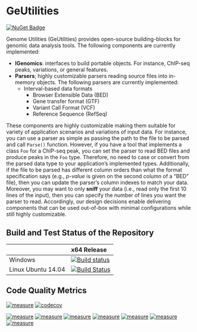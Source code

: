 # GeUtilities 

[![NuGet Badge](https://buildstats.info/nuget/Genometric.GeUtilities?vWidth=60&dWidth=60)](https://www.nuget.org/packages/Genometric.GeUtilities)

Genome Utilities (GeUtilities) provides open-source building-blocks for genomic data analysis tools. The following components are currently implemented: 
-	**IGenomics**: interfaces to build portable objects. For instance, ChIP-seq peaks, variations, or general features. 
-	**Parsers**; highly customizable parsers reading source files into in-memory objects. The following parsers are currently implemented:
    - Interval-based data formats
        - Browser Extensible Data (BED)
        - Gene transfer format (GTF)
        - Variant Call Format (VCF)
        - Reference Sequence (RefSeq)

These components are highly customizable making them suitable for variety of application scenarios and variations of input data. For instance, you can use a parser as simple as passing the path to the file to be parsed and call `Parse()` function. However, if you have a tool that implements a class `Foo` for a ChIP-seq peak, you can set the parser to read BED files and produce peaks in the `Foo` type. Therefore, no need to case or convert from the parsed data type to your application’s implemented types. Additionally, if the file to be parsed has different column orders than what the format specification says (e.g., _p-value_ is given on the second column of a “BED” file), then you can update the parser’s column indexes to match your data. Moreover, you may want to only **sniff** your data (i.e., read only the first 10 lines of the input), then you can specify the number of lines you want the parser to read. Accordingly, our design decisions enable delivering components that can be used out-of-box with minimal configurations while still highly customizable. 

## Build and Test Status of the Repository

|                    | x64 Release |
| :----------------- | :---------- |
| Windows            | [![Build status](https://ci.appveyor.com/api/projects/status/4pyyaxw3bx87yyd9?svg=true)](https://ci.appveyor.com/project/VJalili/geutilities) |
| Linux Ubuntu 14.04 | [![Build Status](https://travis-ci.org/Genometric/GeUtilities.svg?branch=travis.yml)](https://travis-ci.org/Genometric/GeUtilities) |


## Code Quality Metrics

[![measure](https://sonarcloud.io/api/project_badges/measure?project=geutilities&metric=alert_status)](https://sonarcloud.io/dashboard/index/geutilities)     [![codecov](https://codecov.io/gh/Genometric/GeUtilities/branch/master/graph/badge.svg)](https://codecov.io/gh/Genometric/GeUtilities)

[![measure](https://sonarcloud.io/api/project_badges/measure?project=geutilities&metric=sqale_rating)](https://sonarcloud.io/dashboard/index/geutilities)     [![measure](https://sonarcloud.io/api/project_badges/measure?project=geutilities&metric=reliability_rating)](https://sonarcloud.io/dashboard/index/geutilities)     [![measure](https://sonarcloud.io/api/project_badges/measure?project=geutilities&metric=security_rating)](https://sonarcloud.io/dashboard/index/geutilities)     [![measure](https://sonarcloud.io/api/project_badges/measure?project=geutilities&metric=ncloc)](https://sonarcloud.io/dashboard/index/geutilities)     [![measure](https://sonarcloud.io/api/project_badges/measure?project=geutilities&metric=bugs)](https://sonarcloud.io/dashboard/index/geutilities)     [![measure](https://sonarcloud.io/api/project_badges/measure?project=geutilities&metric=code_smells)](https://sonarcloud.io/dashboard/index/geutilities)     [![measure](https://sonarcloud.io/api/project_badges/measure?project=geutilities&metric=vulnerabilities)](https://sonarcloud.io/dashboard/index/geutilities)
